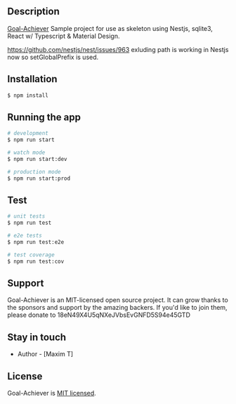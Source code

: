 ## Description

[Goal-Achiever](https://github.com/maxts/goal-achiever) Sample project for use as skeleton using Nestjs, sqlite3, React w/ Typescript & Material Design.

https://github.com/nestjs/nest/issues/963 exluding path is working in Nestjs now so setGlobalPrefix is used.

## Installation

```bash
$ npm install
```

## Running the app

```bash
# development
$ npm run start

# watch mode
$ npm run start:dev

# production mode
$ npm run start:prod
```

## Test

```bash
# unit tests
$ npm run test

# e2e tests
$ npm run test:e2e

# test coverage
$ npm run test:cov
```

## Support

Goal-Achiever is an MIT-licensed open source project. It can grow thanks to the sponsors and support by the amazing backers. If you'd like to join them, please donate to 18eN49X4U5qNXeJVbsEvGNFD5S94e45GTD

## Stay in touch

- Author - [Maxim T]

## License

Goal-Achiever  is [MIT licensed](LICENSE).
